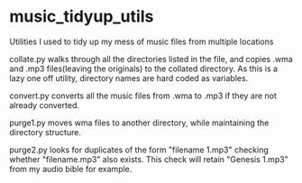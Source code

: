 # music_tidyup_utils
Utilities I used to tidy up my mess of music files from multiple locations


collate.py walks through all the directories listed in the file, and copies .wma and .mp3 files(leaving the originals) to the collated directory.
As this is a lazy one off utility, directory names are hard coded as variables.

convert.py converts all the music files from .wma to .mp3 if they are not already converted.

purge1.py moves wma files to another directory, while maintaining the directory structure.

purge2.py looks for duplicates of the form "filename 1.mp3" checking whether "filename.mp3" also exists.
          This check will retain "Genesis 1.mp3" from my audio bible for example.
